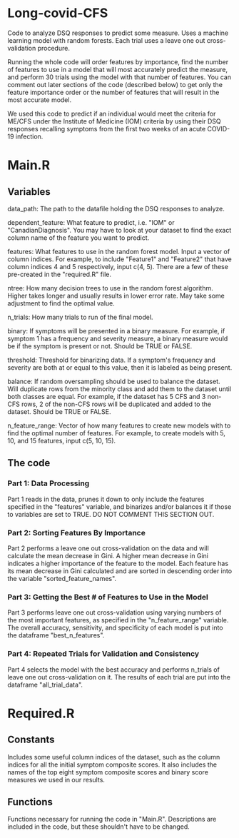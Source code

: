 # Long-covid-CFS

Code to analyze DSQ responses to predict some measure. Uses a machine learning model with random forests. Each trial uses a leave one out cross-validation procedure.

Running the whole code will order features by importance, find the number of features to use in a model that will most accurately predict the measure, and perform 30 trials using the model with that number of features. You can comment out later sections of the code (described below) to get only the feature importance order or the number of features that will result in the most accurate model.

We used this code to predict if an individual would meet the criteria for ME/CFS under the Institute of Medicine (IOM) criteria by using their DSQ responses recalling symptoms from the first two weeks of an acute COVID-19 infection.

# Main.R

## Variables

data_path: The path to the datafile holding the DSQ responses to analyze.

dependent_feature: What feature to predict, i.e. "IOM" or "CanadianDiagnosis". You may have to look at your dataset to find the exact column name of the feature you want to predict.

features: What features to use in the random forest model. Input a vector of column indices. For example, to include "Feature1" and "Feature2" that have column indices 4 and 5 respectively, input c(4, 5). There are a few of these pre-created in the "required.R" file.

ntree: How many decision trees to use in the random forest algorithm. Higher takes longer and usually results in lower error rate. May take some adjustment to find the optimal value.

n_trials: How many trials to run of the final model.

binary: If symptoms will be presented in a binary measure. For example, if symptom 1 has a frequency and severity measure, a binary measure would be if the symptom is present or not. Should be TRUE or FALSE.

threshold: Threshold for binarizing data. If a symptom's frequency and severity are both at or equal to this value, then it is labeled as being present.

balance: If random oversampling should be used to balance the dataset. Will duplicate rows from the minority class and add them to the dataset until both classes are equal. For example, if the dataset has 5 CFS and 3 non-CFS rows, 2 of the non-CFS rows will be duplicated and added to the dataset. Should be TRUE or FALSE.

n_feature_range: Vector of how many features to create new models with to find the optimal number of features. For example, to create models with 5, 10, and 15 features, input c(5, 10, 15).

## The code

### Part 1: Data Processing

Part 1 reads in the data, prunes it down to only include the features specified in the "features" variable, and binarizes and/or balances it if those to variables are set to TRUE. DO NOT COMMENT THIS SECTION OUT.

### Part 2: Sorting Features By Importance

Part 2 performs a leave one out cross-validation on the data and will calculate the mean decrease in Gini. A higher mean decrease in Gini indicates a higher importance of the feature to the model. Each feature has its mean decrease in Gini calculated and are sorted in descending order into the variable "sorted_feature_names".

### Part 3: Getting the Best \# of Features to Use in the Model

Part 3 performs leave one out cross-validation using varying numbers of the most important features, as specified in the "n_feature_range" variable. The overall accuracy, sensitivity, and specificity of each model is put into the dataframe "best_n_features".

### Part 4: Repeated Trials for Validation and Consistency

Part 4 selects the model with the best accuracy and performs n_trials of leave one out cross-validation on it. The results of each trial are put into the dataframe "all_trial_data".

# Required.R

## Constants

Includes some useful column indices of the dataset, such as the column indices for all the initial symptom composite scores. It also includes the names of the top eight symptom composite scores and binary score measures we used in our results. 

## Functions

Functions necessary for running the code in "Main.R". Descriptions are included in the code, but these shouldn't have to be changed.
